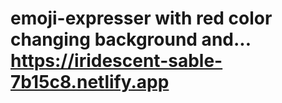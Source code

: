 # emoji-expresser with red color changing background and...   https://iridescent-sable-7b15c8.netlify.app
